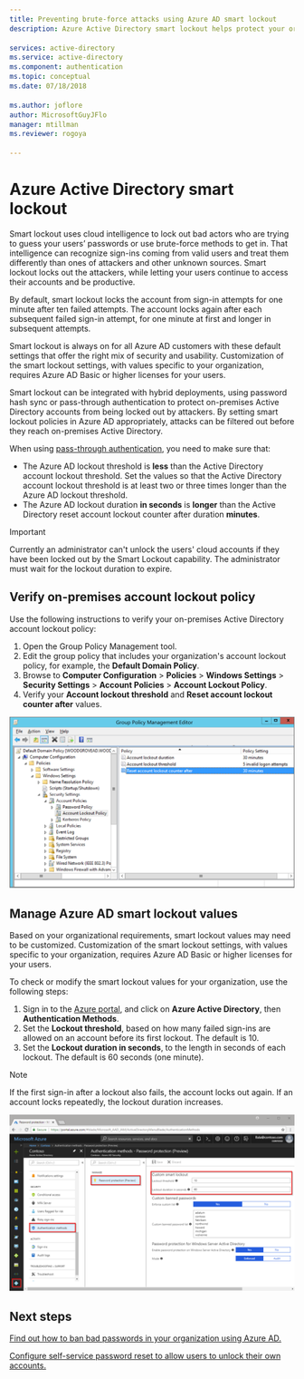 ```yaml
---
title: Preventing brute-force attacks using Azure AD smart lockout
description: Azure Active Directory smart lockout helps protect your organization from brute-force attacks trying to guess passwords

services: active-directory
ms.service: active-directory
ms.component: authentication
ms.topic: conceptual
ms.date: 07/18/2018

ms.author: joflore
author: MicrosoftGuyJFlo
manager: mtillman
ms.reviewer: rogoya

---
```

# Azure Active Directory smart lockout

Smart lockout uses cloud intelligence to lock out bad actors who are trying to guess your users’ passwords or use brute-force methods to get in. That intelligence can recognize sign-ins coming from valid users and treat them differently than ones of attackers and other unknown sources. Smart lockout locks out the attackers, while letting your users continue to access their accounts and be productive.

By default, smart lockout locks the account from sign-in attempts for one minute after ten failed attempts. The account locks again after each subsequent failed sign-in attempt, for one minute at first and longer in subsequent attempts.

Smart lockout is always on for all Azure AD customers with these default settings that offer the right mix of security and usability. Customization of the smart lockout settings, with values specific to your organization, requires Azure AD Basic or higher licenses for your users.

Smart lockout can be integrated with hybrid deployments, using password hash sync or pass-through authentication to protect on-premises Active Directory accounts from being locked out by attackers. By setting smart lockout policies in Azure AD appropriately, attacks can be filtered out before they reach on-premises Active Directory.

When using [pass-through authentication](../hybrid/how-to-connect-pta.md), you need to make sure that:

   * The Azure AD lockout threshold is **less** than the Active Directory account lockout threshold. Set the values so that the Active Directory account lockout threshold is at least two or three times longer than the Azure AD lockout threshold. 
   * The Azure AD lockout duration **in seconds** is **longer** than the Active Directory reset account lockout counter after duration **minutes**.

> [!IMPORTANT]
> Currently an administrator can't unlock the users' cloud accounts if they have been locked out by the Smart Lockout capability. The administrator must wait for the lockout duration to expire.

## Verify on-premises account lockout policy

Use the following instructions to verify your on-premises Active Directory account lockout policy:

1. Open the Group Policy Management tool.
2. Edit the group policy that includes your organization's account lockout policy, for example, the **Default Domain Policy**.
3. Browse to **Computer Configuration** > **Policies** > **Windows Settings** > **Security Settings** > **Account Policies** > **Account Lockout Policy**.
4. Verify your **Account lockout threshold** and **Reset account lockout counter after** values.

![Modify the on-premises Active Directory account lockout policy using a Group Policy Object](./media/howto-password-smart-lockout/active-directory-on-premises-account-lockout-policy.png)

## Manage Azure AD smart lockout values

Based on your organizational requirements, smart lockout values may need to be customized. Customization of the smart lockout settings, with values specific to your organization, requires Azure AD Basic or higher licenses for your users.

To check or modify the smart lockout values for your organization, use the following steps:

1. Sign in to the [Azure portal](https://portal.azure.com), and click on **Azure Active Directory**, then  **Authentication Methods**.
1. Set the **Lockout threshold**, based on how many failed sign-ins are allowed on an account before its first lockout. The default is 10.
1. Set the **Lockout duration in seconds**, to the length in seconds of each lockout. The default is 60 seconds (one minute).

> [!NOTE]
> If the first sign-in after a lockout also fails, the account locks out again. If an account locks repeatedly, the lockout duration increases.

![Customize the Azure AD smart lockout policy in the Azure portal](./media/howto-password-smart-lockout/azure-active-directory-custom-smart-lockout-policy.png)
## Next steps

[Find out how to ban bad passwords in your organization using Azure AD.](howto-password-ban-bad.md)

[Configure self-service password reset to allow users to unlock their own accounts.](quickstart-sspr.md)